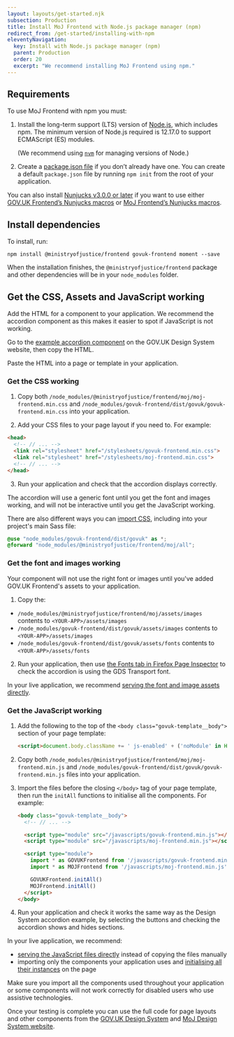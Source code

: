 ```yaml
---
layout: layouts/get-started.njk
subsection: Production
title: Install MoJ Frontend with Node.js package manager (npm)
redirect_from: /get-started/installing-with-npm
eleventyNavigation:
  key: Install with Node.js package manager (npm)
  parent: Production
  order: 20
  excerpt: "We recommend installing MoJ Frontend using npm."
---
```


## Requirements

To use MoJ Frontend with npm you must:

1. Install the long-term support (LTS) version of [Node.js](https://nodejs.org/en/), which includes npm. The minimum version of Node.js required is 12.17.0 to support ECMAScript (ES) modules.

   (We recommend using [`nvm`](https://github.com/creationix/nvm) for managing versions of Node.)

2. Create a [package.json file](https://docs.npmjs.com/files/package.json) if you don’t already have one. You can create a default `package.json` file by running `npm init` from the root of your application.

You can also install [Nunjucks v3.0.0 or later](https://www.npmjs.com/package/nunjucks) if you want to use either [GOV.UK Frontend’s Nunjucks macros](https://frontend.design-system.service.gov.uk/use-nunjucks/) or [MoJ Frontend’s Nunjucks macros](/production/use-nunjucks/).

## Install dependencies

To install, run:

```shell
npm install @ministryofjustice/frontend govuk-frontend moment --save
```

When the installation finishes, the `@ministryofjustice/frontend` package and other dependencies will be in your `node_modules` folder.

## Get the CSS, Assets and JavaScript working

Add the HTML for a component to your application. We recommend the accordion component as this makes it easier to spot if JavaScript is not working.

Go to the [example accordion component](https://design-system.service.gov.uk/components/accordion/#accordion-example) on the GOV.UK Design System website, then copy the HTML.

Paste the HTML into a page or template in your application.

### Get the CSS working

1. Copy both `/node_modules/@ministryofjustice/frontend/moj/moj-frontend.min.css` and `/node_modules/govuk-frontend/dist/govuk/govuk-frontend.min.css` into your application.

2. Add your CSS files to your page layout if you need to. For example:

```html
<head>
  <!-- // ... -->
  <link rel="stylesheet" href="/stylesheets/govuk-frontend.min.css">
  <link rel="stylesheet" href="/stylesheets/moj-frontend.min.css">
  <!-- // ... -->
</head>
```

3. Run your application and check that the accordion displays correctly.

The accordion will use a generic font until you get the font and images working, and will not be interactive until you get the JavaScript working.

There are also different ways you can [import CSS](/production/import-css/), including into your project's main Sass file:

```scss
@use "node_modules/govuk-frontend/dist/govuk" as *;
@forward "node_modules/@ministryofjustice/frontend/moj/all";
```

### Get the font and images working

Your component will not use the right font or images until you've added GOV.UK Frontend's assets to your application.

1. Copy the:

- `/node_modules/@ministryofjustice/frontend/moj/assets/images` contents to `<YOUR-APP>/assets/images`
- `/node_modules/govuk-frontend/dist/govuk/assets/images` contents to `<YOUR-APP>/assets/images`
- `/node_modules/govuk-frontend/dist/govuk/assets/fonts` contents to `<YOUR-APP>/assets/fonts`

2. Run your application, then use [the Fonts tab in Firefox Page Inspector](https://developer.mozilla.org/en-US/docs/Tools/Page_Inspector/How_to/Edit_fonts#The_Fonts_tab) to check the accordion is using the GDS Transport font.

In your live application, we recommend [serving the font and image assets directly](/production/import-font-and-image-assets/#serve-the-assets-from-the-combined-assets-folders-%E2%80%93-recommended).

### Get the JavaScript working

1. Add the following to the top of the `<body class="govuk-template__body">` section of your page template:

   ```html
   <script>document.body.className += ' js-enabled' + ('noModule' in HTMLScriptElement.prototype ? ' govuk-frontend-supported' : '');</script>
   ```

2. Copy both `/node_modules/@ministryofjustice/frontend/moj/moj-frontend.min.js` and `/node_modules/govuk-frontend/dist/govuk/govuk-frontend.min.js` files into your application.

3. Import the files before the closing `</body>` tag of your page template, then run the `initAll` functions to initialise all the components. For example:

   ```html
   <body class="govuk-template__body">
     <!-- // ... -->

     <script type="module" src="/javascripts/govuk-frontend.min.js"></script>
     <script type="module" src="/javascripts/moj-frontend.min.js"></script>

     <script type="module">
       import * as GOVUKFrontend from '/javascripts/govuk-frontend.min.js'
       import * as MOJFrontend from '/javascripts/moj-frontend.min.js'

       GOVUKFrontend.initAll()
       MOJFrontend.initAll()
     </script>
   </body>
   ```

4. Run your application and check it works the same way as the Design System accordion example, by selecting the buttons and checking the accordion shows and hides sections.

In your live application, we recommend:

- [serving the JavaScript files directly](/production/import-javascript/#serve-the-javascript-files-from-the-combined-javascripts-folders-%E2%80%93-recommended) instead of copying the files manually
- importing only the components your application uses and [initialising all their instances](/production/import-javascript/#initialise-individual-components) on the page

Make sure you import all the components used throughout your application or some components will not work correctly for disabled users who use assistive technologies.

Once your testing is complete you can use the full code for page layouts and other components from the [GOV.UK Design System](https://design-system.service.gov.uk/) and [MoJ Design System website](/).

